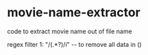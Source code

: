 movie-name-extractor
====================

code to extract movie name out of file name

regex filter 1: "/\(.*?\)/i"   -- to remove all data in ()
